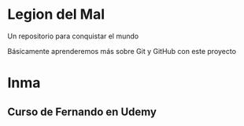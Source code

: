 # Legion del Mal
Un repositorio para conquistar el mundo

Básicamente aprenderemos más sobre Git y GitHub con este proyecto


# Inma

## Curso de Fernando en Udemy
